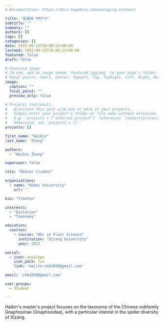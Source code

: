 ```yaml
---
# Documentation: https://docs.hugoblox.com/managing-content/

title: "张海滨 གནའ་བ།"
subtitle: ""
summary: ""
authors: []
tags: []
categories: []
date: 2025-09-22T10:08:22+08:00
lastmod: 2025-09-22T10:08:22+08:00
featured: false
draft: false

# Featured image
# To use, add an image named `featured.jpg/png` to your page's folder.
# Focal points: Smart, Center, TopLeft, Top, TopRight, Left, Right, BottomLeft, Bottom, BottomRight.
image:
  caption: ""
  focal_point: ""
  preview_only: false

# Projects (optional).
#   Associate this post with one or more of your projects.
#   Simply enter your project's folder or file name without extension.
#   E.g. `projects = ["internal-project"]` references `content/project/deep-learning/index.md`.
#   Otherwise, set `projects = []`.
projects: []

first_name: "Haibin"
last_name: "Zhang"

authors:
  - "Haibin Zhang"

superuser: false

role: "Master student"

organizations:
  - name: "Hebei University"
    url: ''

bio: "Tibetan"

interests:
  - "Evolution"
  - "Taxonomy"

education:
  courses:
    - course: "BSc in Plant Science"
      institution: "Xizang University"
      year: 2023

social:
  - icon: envelope
    icon_pack: fas
    link: 'malito:zhb1050@gmail.com'

email: 'zhb1050@gmail.com'

user_groups:
  - Student

---
```


Haibin's master's project focuses on the taxonomy of the Chinese subfamily Gnaphosinae (Gnaphosidae), with a particular interest in the spider diversity of Xizang.
